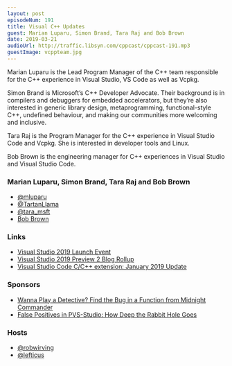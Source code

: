 ```yaml
---
layout: post
episodeNum: 191
title: Visual C++ Updates
guest: Marian Luparu, Simon Brand, Tara Raj and Bob Brown
date: 2019-03-21
audioUrl: http://traffic.libsyn.com/cppcast/cppcast-191.mp3
guestImage: vcppteam.jpg
---
```


Marian Luparu is the Lead Program Manager of the C++ team responsible for the C++ experience in Visual Studio, VS Code as well as Vcpkg. 

Simon Brand is Microsoft’s C++ Developer Advocate. Their background is in compilers and debuggers for embedded accelerators, but they’re also interested in generic library design, metaprogramming, functional-style C++, undefined behaviour, and making our communities more welcoming and inclusive.

Tara Raj is the Program Manager for the C++ experience in Visual Studio Code and Vcpkg. She is interested in developer tools and Linux.

Bob Brown is the engineering manager for C++ experiences in Visual Studio and Visual Studio Code.

### Marian Luparu, Simon Brand, Tara Raj and Bob Brown ###

 - [@mluparu](https://twitter.com/mluparu)
 - [@TartanLlama](https://twitter.com/TartanLlama)
 - [@tara_msft](https://twitter.com/tara_msft)
 - [Bob Brown](https://www.linkedin.com/in/bob-brown-434b934a/)

### Links ###

 - [Visual Studio 2019 Launch Event](https://visualstudio.microsoft.com/vs2019-launch/)
 - [Visual Studio 2019 Preview 2 Blog Rollup](https://devblogs.microsoft.com/cppblog/visual-studio-2019-preview-2-blog-rollup/)
 - [Visual Studio Code C/C++ extension: January 2019 Update](https://devblogs.microsoft.com/cppblog/vs-code-cpp-extension-january-2019-update/)

### Sponsors ###

- [Wanna Play a Detective? Find the Bug in a Function from Midnight Commander](https://www.viva64.com/en/b/0610/)
- [False Positives in PVS-Studio: How Deep the Rabbit Hole Goes](https://www.viva64.com/en/b/0612/)

### Hosts ###

- [@robwirving](https://twitter.com/robwirving)
- [@lefticus](https://twitter.com/lefticus)

